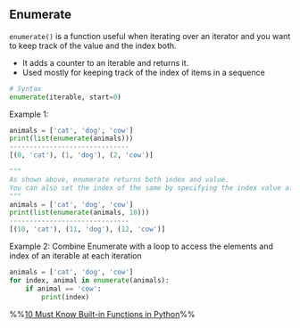 ## Enumerate
`enumerate()` is a function useful when iterating over an iterator and you want to keep track of the value and the index both.
+ It adds a counter to an iterable and returns it.
+ Used mostly for keeping track of the index of items in a sequence

```py
# Syntax
enumerate(iterable, start=0)
```

Example 1:
```py
animals = ['cat', 'dog', 'cow']
print(list(enumerate(animals)))
------------------------------
[(0, 'cat'), (1, 'dog'), (2, 'cow')]

"""
As shown above, enumerate returns both index and value.
You can also set the index of the same by specifying the index value after the iterable
"""
animals = ['cat', 'dog', 'cow']
print(list(enumerate(animals, 10)))
------------------------------
[(10, 'cat'), (11, 'dog'), (12, 'cow')]
```

Example 2: Combine Enumerate with a loop to access the elements and index of an iterable at each iteration
```py
animals = ['cat', 'dog', 'cow']
for index, animal in enumerate(animals):
	if animal == 'cow':
		print(index)
```


%%[10 Must Know Built-in Functions in Python](https://medium.com/pythoneers/10-must-known-built-in-functions-in-python-2f196b9c0359)%%